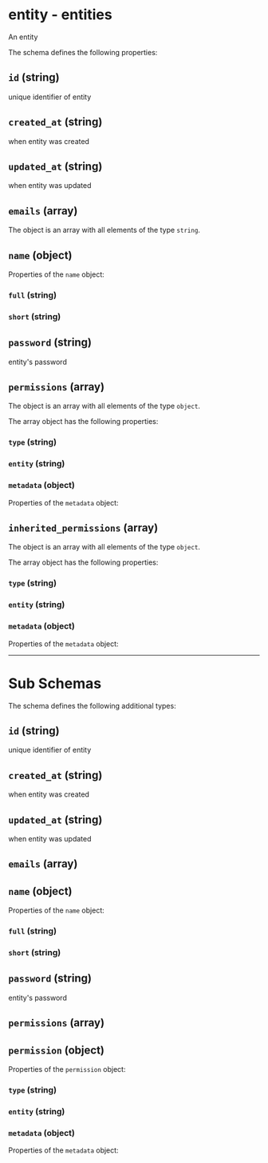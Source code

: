 # entity - entities

An entity

The schema defines the following properties:

## `id` (string)

unique identifier of entity

## `created_at` (string)

when entity was created

## `updated_at` (string)

when entity was updated

## `emails` (array)

The object is an array with all elements of the type `string`.

## `name` (object)

Properties of the `name` object:

### `full` (string)

### `short` (string)

## `password` (string)

entity's password

## `permissions` (array)

The object is an array with all elements of the type `object`.

The array object has the following properties:

### `type` (string)

### `entity` (string)

### `metadata` (object)

Properties of the `metadata` object:

## `inherited_permissions` (array)

The object is an array with all elements of the type `object`.

The array object has the following properties:

### `type` (string)

### `entity` (string)

### `metadata` (object)

Properties of the `metadata` object:

---

# Sub Schemas

The schema defines the following additional types:

## `id` (string)

unique identifier of entity

## `created_at` (string)

when entity was created

## `updated_at` (string)

when entity was updated

## `emails` (array)

## `name` (object)

Properties of the `name` object:

### `full` (string)

### `short` (string)

## `password` (string)

entity's password

## `permissions` (array)

## `permission` (object)

Properties of the `permission` object:

### `type` (string)

### `entity` (string)

### `metadata` (object)

Properties of the `metadata` object: